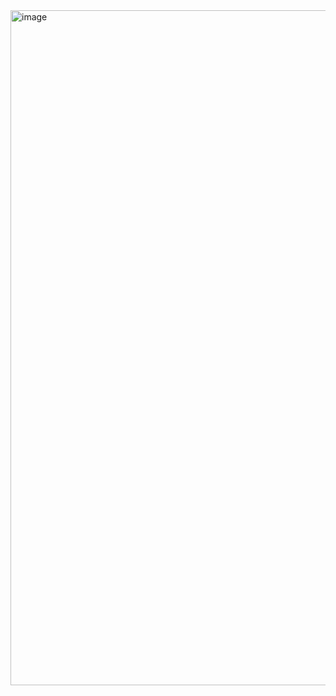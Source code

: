 <img width="1920" height="1080" alt="image" src="https://github.com/user-attachments/assets/1bb98831-5190-4c91-bd20-b585277dec04" />
